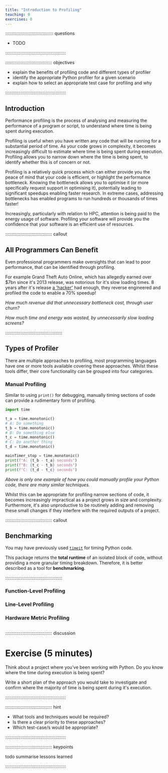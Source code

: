 ```yaml
---
title: "Introduction to Profiling"
teaching: 0
exercises: 0
---
```


:::::::::::::::::::::::::::::::::::::: questions

- TODO

::::::::::::::::::::::::::::::::::::::::::::::::

::::::::::::::::::::::::::::::::::::: objectives

- explain the benefits of profiling code and different types of profiler
- identify the appropriate Python profiler for a given scenario
- explain how to select an appropriate test case for profiling and why

::::::::::::::::::::::::::::::::::::::::::::::::

## Introduction

<!-- Profiling is (what) -->
Performance profiling is the process of analysing and measuring the performance of a program or script, to understand where time is being spent during execution.

<!-- It can be used for (where) -->
Profiling is useful when you have written any code that will be running for a substantial period of time.
As your code grows in complexity, it becomes increasingly difficult to estimate where time is being spent during execution.
Profiling allows you to narrow down where the time is being spent, to identify whether this is of concern or not.

<!-- This allows enables faster/more (why)-->
Profiling is a relatively quick process which can either provide you the peace of mind that your code is efficient, or highlight the performance bottleneck.
Knowing the bottleneck allows you to optimise it (or more specifically request support in optimising it), potentially leading to significant speedups enabling faster research. In extreme cases, addressing bottlenecks has enabled programs to run hundreds or thousands of times faster!

<!-- Increasingly, concern for green/eco compute and or cloud costs (why) -->
Increasingly, particularly with relation to HPC, attention is being paid to the energy usage of software. Profiling your software will provide you the confidence that your software is an efficient use of resources.
 

::::::::::::::::::::::::::::::::::::: callout

## All Programmers Can Benefit

<!-- Everyone benefits (why)-->
Even professional programmers make oversights that can lead to poor performance, that can be identified through profiling.

For example Grand Theft Auto Online, which has allegedly earned over $7bn since it's 2013 release, was notorious for it's slow loading times.
8 years after it's release [a 'hacker'](https://nee.lv/2021/02/28/How-I-cut-GTA-Online-loading-times-by-70/) had enough, they reverse engineered and profiled the code to enable a 70% speedup!

*How much revenue did that unnecessary bottleneck cost, through user churn?*

*How much time and energy was wasted, by unnecessarily slow loading screens?*

:::::::::::::::::::::::::::::::::::::::::::::

## Types of Profiler

There are multiple approaches to profiling, most programming languages have one or more tools available covering these approaches.
Whilst these tools differ, their core functionality can be grouped into four categories.

### Manual Profiling

Similar to using `print()` for debugging, manually timing sections of code can provide a rudimentary form of profiling.

```Python
import time

t_a = time.monotonic()
# A: Do something
t_b = time.monotonic()
# B: Do something else
t_c = time.monotonic()
# C: Do another thing
t_d = time.monotonic()

mainTimer_stop = time.monotonic()
print(f"A: {t_b - t_a} seconds")
print(f"B: {t_c - t_b} seconds")
print(f"C: {t_d - t_c} seconds")
```

*Above is only one example of how you could manually profile your Python code, there are many similar techniques.*

Whilst this can be appropriate for profiling narrow sections of code, it becomes increasingly impractical as a project grows in size and complexity.
Furthermore, it's also unproductive to be routinely adding and removing these small changes if they interfere with the required outputs of a project.

::::::::::::::::::::::::::::::::::::: callout

## Benchmarking

You may have previously used [`timeit`](https://docs.python.org/3/library/timeit.html) for timing Python code.

This package returns the **total runtime** of an isolated block of code, without providing a more granular timing breakdown.
Therefore, it is better described as a tool for **benchmarking**.

:::::::::::::::::::::::::::::::::::::::::::::

### Function-Level Profiling
### Line-Level Profiling
### Hardware Metric Profiling
<!-- "Hardware" metric profilers also exist, but atypical for high-level languages like Python, so won't be covering. -->

## 

<!-- Todo, how to frame data-set selection -->






::::::::::::::::::::::::::::::::::::: discussion

# Exercise (5 minutes)

Think about a project where you've been working with Python.
Do you know where the time during execution is being spent?

Write a short plan of the approach you would take to investigate and confirm
where the majority of time is being spent during it's execution.

<!-- TODO should they share this anywhere, should it be discussed within the group? -->

::::::::::::::::::::::::::::::::::::::::::::::::

::::::::::::::::::::::::::::::::::::: hint

- What tools and techniques would be required?
- Is there a clear priority to these approaches?
- Which test-case/s would be appropriate?

::::::::::::::::::::::::::::::::::::::::::::::::


::::::::::::::::::::::::::::::::::::: keypoints

todo summarise lessons learned

::::::::::::::::::::::::::::::::::::::::::::::::